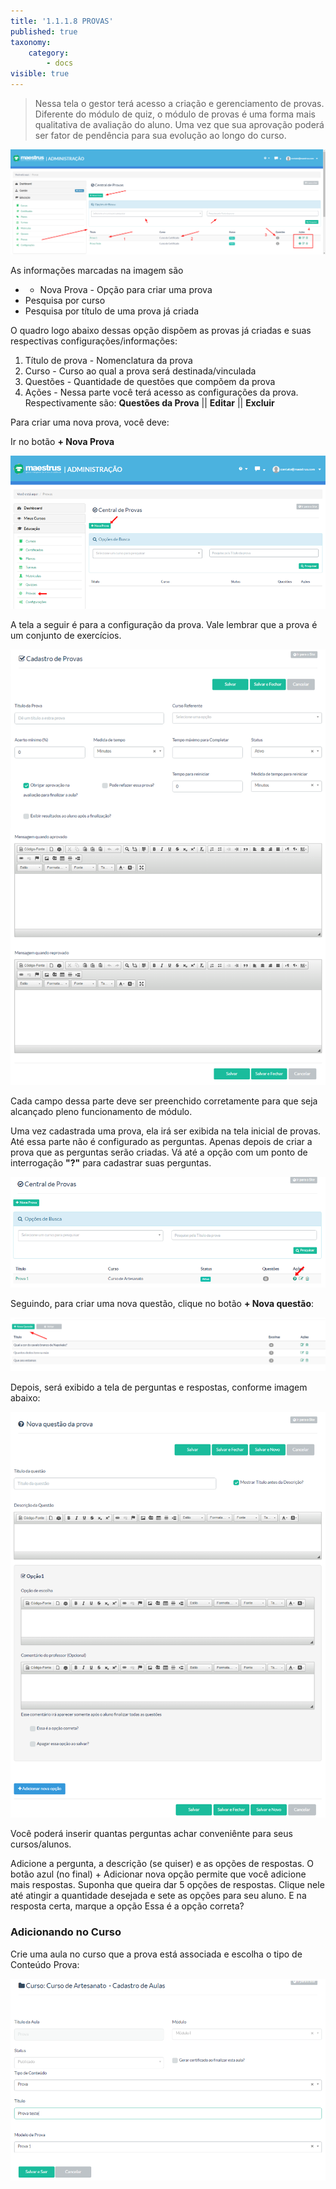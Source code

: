 ```yaml
---
title: '1.1.1.8 PROVAS'
published: true
taxonomy:
    category:
        - docs
visible: true
---
```


> Nessa tela o gestor terá acesso a criação e gerenciamento de provas. Diferente do módulo de  quiz, o módulo de provas é uma forma mais qualitativa de avaliação do aluno. Uma vez que sua aprovação poderá ser fator de pendência para sua evolução ao longo do curso.

![Imagem prova](provas.png)

As informações marcadas na imagem são

* + Nova Prova - Opção para criar uma prova
* Pesquisa por curso
* Pesquisa por título de uma prova já criada

O quadro logo abaixo dessas opção dispõem as provas já criadas e suas respectivas configurações/informações:

1. Título de prova - Nomenclatura da prova
2. Curso - Curso ao qual a prova será destinada/vinculada
3. Questões - Quantidade de questões que compõem da prova
4. Ações - Nessa parte você terá acesso as configurações da prova.
Respectivamente são: **Questões da Prova** || **Editar** || **Excluir**

Para criar uma nova prova, você deve:

Ir no botão **+ Nova Prova**

![Imagem prova](prova1.png)

A tela a seguir é para a configuração da prova. Vale lembrar que a prova é um conjunto de exercícios.

![Imagem prova](Prova2.png)

Cada campo dessa parte deve ser preenchido corretamente para que seja alcançado pleno funcionamento de módulo.

Uma vez cadastrada uma prova, ela irá ser exibida na tela inicial de provas. Até essa parte não é configurado as perguntas. Apenas depois de criar a prova que as perguntas serão criadas.
Vá até a opção com um ponto de interrogação **"?"** para cadastrar suas perguntas.

![Imagem prova](Prova3.png)

Seguindo, para criar uma nova questão, clique no botão **+ Nova questão**:

![Imagem prova](prova-pergunta.png)

Depois, será exibido a tela de perguntas e respostas, conforme imagem abaixo:

![Imagem prova](Prova4.png)

Você poderá inserir quantas perguntas achar conveniênte para seus cursos/alunos.

Adicione a pergunta, a descrição (se quiser) e as opções de respostas. O botão azul (no final) + Adicionar nova opção permite que você adicione mais respostas. Suponha que queira dar 5 opções de respostas. Clique nele até atingir a quantidade desejada e sete as opções para seu aluno. E na resposta certa, marque a opção Essa é a opção correta?

### Adicionando no Curso ###

Crie uma aula no curso que a prova está associada e escolha o tipo de Conteúdo Prova:

![Imagem prova](Prova5.png)

